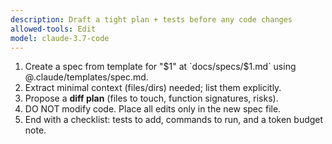 ```yaml
---
description: Draft a tight plan + tests before any code changes
allowed-tools: Edit
model: claude-3.7-code
---
```

1) Create a spec from template for "$1" at `docs/specs/$1.md` using @.claude/templates/spec.md.
2) Extract minimal context (files/dirs) needed; list them explicitly.
3) Propose a **diff plan** (files to touch, function signatures, risks).
4) DO NOT modify code. Place all edits only in the new spec file.
5) End with a checklist: tests to add, commands to run, and a token budget note.

